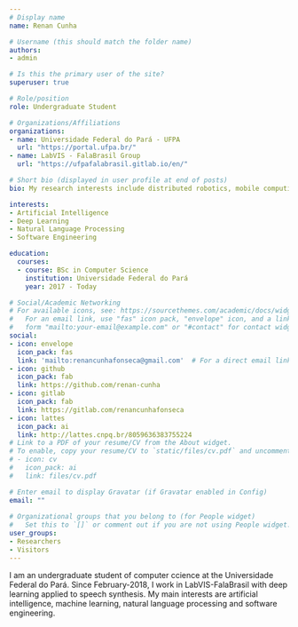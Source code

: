 ```yaml
---
# Display name
name: Renan Cunha

# Username (this should match the folder name)
authors:
- admin

# Is this the primary user of the site?
superuser: true

# Role/position
role: Undergraduate Student

# Organizations/Affiliations
organizations:
- name: Universidade Federal do Pará - UFPA
  url: "https://portal.ufpa.br/"
- name: LabVIS - FalaBrasil Group
  url: "https://ufpafalabrasil.gitlab.io/en/"

# Short bio (displayed in user profile at end of posts)
bio: My research interests include distributed robotics, mobile computing and programmable matter.

interests:
- Artificial Intelligence
- Deep Learning
- Natural Language Processing
- Software Engineering

education:
  courses:
  - course: BSc in Computer Science
    institution: Universidade Federal do Pará
    year: 2017 - Today

# Social/Academic Networking
# For available icons, see: https://sourcethemes.com/academic/docs/widgets/#icons
#   For an email link, use "fas" icon pack, "envelope" icon, and a link in the
#   form "mailto:your-email@example.com" or "#contact" for contact widget.
social:
- icon: envelope
  icon_pack: fas
  link: 'mailto:renancunhafonseca@gmail.com'  # For a direct email link, use "mailto:test@example.org".
- icon: github
  icon_pack: fab
  link: https://github.com/renan-cunha
- icon: gitlab
  icon_pack: fab
  link: https://gitlab.com/renancunhafonseca
- icon: lattes
  icon_pack: ai
  link: http://lattes.cnpq.br/8059636383755224
# Link to a PDF of your resume/CV from the About widget.
# To enable, copy your resume/CV to `static/files/cv.pdf` and uncomment the lines below.  
# - icon: cv
#   icon_pack: ai
#   link: files/cv.pdf

# Enter email to display Gravatar (if Gravatar enabled in Config)
email: ""
  
# Organizational groups that you belong to (for People widget)
#   Set this to `[]` or comment out if you are not using People widget.  
user_groups:
- Researchers
- Visitors
---
```


I am an undergraduate student of computer ccience at the Universidade
Federal do Pará. Since February-2018, I work in LabVIS-FalaBrasil
with deep learning applied to speech synthesis. My main interests are artificial intelligence,
machine learning, natural language processing and software 
engineering. 
